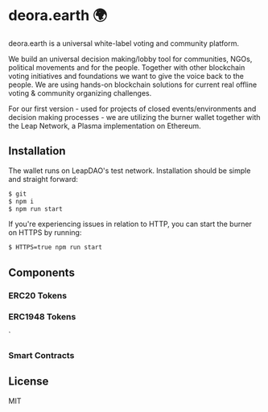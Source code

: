 # deora.earth :earth_africa:

deora.earth is a universal white-label voting and community platform. 

We build an universal decision making/lobby tool for communities, NGOs, political movements and for the people. Together with other blockchain voting initiatives and foundations we want to give the voice back to the people. We are using hands-on blockchain solutions for current real offline voting & community organizing challenges.

For our first version - used for projects of closed events/environments and decision making processes - we are utilizing the burner wallet together with the Leap Network, a Plasma implementation on Ethereum.

## Installation

The wallet runs on LeapDAO's test network. Installation should be
simple and straight forward:

```bash
$ git 
$ npm i
$ npm run start
```

If you're experiencing issues in relation to HTTP, you can start the burner on
HTTPS by running:

```bash
$ HTTPS=true npm run start
```

## Components

### ERC20 Tokens


### ERC1948 Tokens
`


### Smart Contracts


## License

MIT
